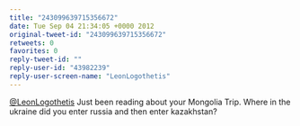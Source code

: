 ```yaml
---
title: "243099639715356672"
date: Tue Sep 04 21:34:05 +0000 2012
original-tweet-id: "243099639715356672"
retweets: 0
favorites: 0
reply-tweet-id: ""
reply-user-id: "43982239"
reply-user-screen-name: "LeonLogothetis"
---
```

<a href="https://twitter.com/LeonLogothetis">@LeonLogothetis</a> Just been reading about your Mongolia Trip. Where in the ukraine did you enter russia and then enter kazakhstan?
